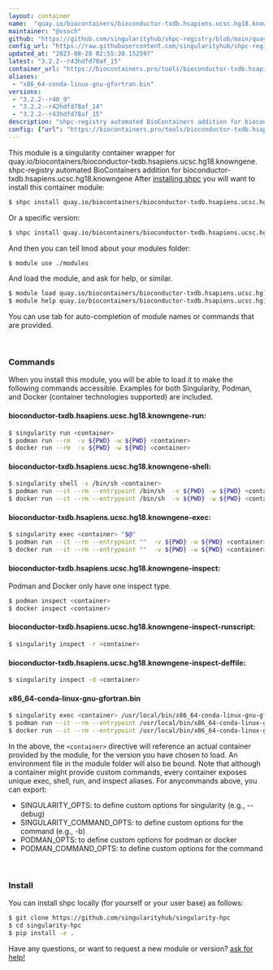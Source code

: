 ```yaml
---
layout: container
name:  "quay.io/biocontainers/bioconductor-txdb.hsapiens.ucsc.hg18.knowngene"
maintainer: "@vsoch"
github: "https://github.com/singularityhub/shpc-registry/blob/main/quay.io/biocontainers/bioconductor-txdb.hsapiens.ucsc.hg18.knowngene/container.yaml"
config_url: "https://raw.githubusercontent.com/singularityhub/shpc-registry/main/quay.io/biocontainers/bioconductor-txdb.hsapiens.ucsc.hg18.knowngene/container.yaml"
updated_at: "2023-08-28 02:55:30.152597"
latest: "3.2.2--r43hdfd78af_15"
container_url: "https://biocontainers.pro/tools/bioconductor-txdb.hsapiens.ucsc.hg18.knowngene"
aliases:
 - "x86_64-conda-linux-gnu-gfortran.bin"
versions:
 - "3.2.2--r40_9"
 - "3.2.2--r42hdfd78af_14"
 - "3.2.2--r43hdfd78af_15"
description: "shpc-registry automated BioContainers addition for bioconductor-txdb.hsapiens.ucsc.hg18.knowngene"
config: {"url": "https://biocontainers.pro/tools/bioconductor-txdb.hsapiens.ucsc.hg18.knowngene", "maintainer": "@vsoch", "description": "shpc-registry automated BioContainers addition for bioconductor-txdb.hsapiens.ucsc.hg18.knowngene", "latest": {"3.2.2--r43hdfd78af_15": "sha256:d7a33ab04d6decf72ad215ee70ce55b229e523f89474ef9e08966d16d45e8df6"}, "tags": {"3.2.2--r40_9": "sha256:c1ee7af71dd5efdfa491302da0cd86e441a8d2bccdc1b1c92166a2ba09f6be32", "3.2.2--r42hdfd78af_14": "sha256:9c4841299fd129d265a411b3d6831c559a8119a8aa2ca1256bc8aae3035f31b6", "3.2.2--r43hdfd78af_15": "sha256:d7a33ab04d6decf72ad215ee70ce55b229e523f89474ef9e08966d16d45e8df6"}, "docker": "quay.io/biocontainers/bioconductor-txdb.hsapiens.ucsc.hg18.knowngene", "aliases": {"x86_64-conda-linux-gnu-gfortran.bin": "/usr/local/bin/x86_64-conda-linux-gnu-gfortran.bin"}}
---
```


This module is a singularity container wrapper for quay.io/biocontainers/bioconductor-txdb.hsapiens.ucsc.hg18.knowngene.
shpc-registry automated BioContainers addition for bioconductor-txdb.hsapiens.ucsc.hg18.knowngene
After [installing shpc](#install) you will want to install this container module:


```bash
$ shpc install quay.io/biocontainers/bioconductor-txdb.hsapiens.ucsc.hg18.knowngene
```

Or a specific version:

```bash
$ shpc install quay.io/biocontainers/bioconductor-txdb.hsapiens.ucsc.hg18.knowngene:3.2.2--r43hdfd78af_15
```

And then you can tell lmod about your modules folder:

```bash
$ module use ./modules
```

And load the module, and ask for help, or similar.

```bash
$ module load quay.io/biocontainers/bioconductor-txdb.hsapiens.ucsc.hg18.knowngene/3.2.2--r43hdfd78af_15
$ module help quay.io/biocontainers/bioconductor-txdb.hsapiens.ucsc.hg18.knowngene/3.2.2--r43hdfd78af_15
```

You can use tab for auto-completion of module names or commands that are provided.

<br>

### Commands

When you install this module, you will be able to load it to make the following commands accessible.
Examples for both Singularity, Podman, and Docker (container technologies supported) are included.

#### bioconductor-txdb.hsapiens.ucsc.hg18.knowngene-run:

```bash
$ singularity run <container>
$ podman run --rm  -v ${PWD} -w ${PWD} <container>
$ docker run --rm  -v ${PWD} -w ${PWD} <container>
```

#### bioconductor-txdb.hsapiens.ucsc.hg18.knowngene-shell:

```bash
$ singularity shell -s /bin/sh <container>
$ podman run --it --rm --entrypoint /bin/sh  -v ${PWD} -w ${PWD} <container>
$ docker run --it --rm --entrypoint /bin/sh  -v ${PWD} -w ${PWD} <container>
```

#### bioconductor-txdb.hsapiens.ucsc.hg18.knowngene-exec:

```bash
$ singularity exec <container> "$@"
$ podman run --it --rm --entrypoint ""  -v ${PWD} -w ${PWD} <container> "$@"
$ docker run --it --rm --entrypoint ""  -v ${PWD} -w ${PWD} <container> "$@"
```

#### bioconductor-txdb.hsapiens.ucsc.hg18.knowngene-inspect:

Podman and Docker only have one inspect type.

```bash
$ podman inspect <container>
$ docker inspect <container>
```

#### bioconductor-txdb.hsapiens.ucsc.hg18.knowngene-inspect-runscript:

```bash
$ singularity inspect -r <container>
```

#### bioconductor-txdb.hsapiens.ucsc.hg18.knowngene-inspect-deffile:

```bash
$ singularity inspect -d <container>
```


#### x86_64-conda-linux-gnu-gfortran.bin

```bash
$ singularity exec <container> /usr/local/bin/x86_64-conda-linux-gnu-gfortran.bin
$ podman run --it --rm --entrypoint /usr/local/bin/x86_64-conda-linux-gnu-gfortran.bin   -v ${PWD} -w ${PWD} <container> -c " $@"
$ docker run --it --rm --entrypoint /usr/local/bin/x86_64-conda-linux-gnu-gfortran.bin   -v ${PWD} -w ${PWD} <container> -c " $@"
```



In the above, the `<container>` directive will reference an actual container provided
by the module, for the version you have chosen to load. An environment file in the
module folder will also be bound. Note that although a container
might provide custom commands, every container exposes unique exec, shell, run, and
inspect aliases. For anycommands above, you can export:

 - SINGULARITY_OPTS: to define custom options for singularity (e.g., --debug)
 - SINGULARITY_COMMAND_OPTS: to define custom options for the command (e.g., -b)
 - PODMAN_OPTS: to define custom options for podman or docker
 - PODMAN_COMMAND_OPTS: to define custom options for the command

<br>

### Install

You can install shpc locally (for yourself or your user base) as follows:

```bash
$ git clone https://github.com/singularityhub/singularity-hpc
$ cd singularity-hpc
$ pip install -e .
```

Have any questions, or want to request a new module or version? [ask for help!](https://github.com/singularityhub/singularity-hpc/issues)